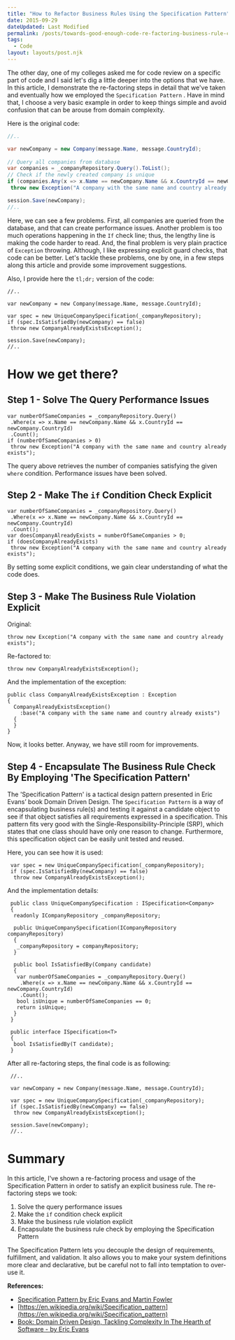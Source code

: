 ```yaml
---
title: "How to Refactor Business Rules Using the Specification Pattern"
date: 2015-09-29
dateUpdated: Last Modified
permalink: /posts/towards-good-enough-code-re-factoring-business-rule-check-specification-pattern/
tags:
  - Code
layout: layouts/post.njk
---
```


The other day, one of my colleges asked me for code review on a specific part of code and I said let's dig a little deeper into the options that we have. In this article, I demonstrate the re-factoring steps in detail that we've taken and eventually how we employed the `Specification Pattern` <!--excerpt-->. Have in mind that, I choose a very basic example in order to keep things simple and avoid confusion that can be arouse from domain complexity.<!--excerpt-->

Here is the original code:  

```csharp
//..

var newCompany = new Company(message.Name, message.CountryId);
 
// Query all companies from database 
var companies = _companyRepository.Query().ToList();
// Check if the newly created company is unique
if (companies.Any(x => x.Name == newCompany.Name && x.CountryId == newCompany.CountryId))
 throw new Exception("A company with the same name and country already exists");

session.Save(newCompany);
//..
```

Here, we can see a few problems. First, all companies are queried from the database, and that can create performance issues. Another problem is too much operations happening in the `If` check line; thus, the lengthy line is making the code harder to read. And, the final problem is very plain practice of `Exception` throwing. Although, I like expressing explicit guard checks, that code can be better. Let's tackle these problems, one by one, in a few steps along this article and provide some improvement suggestions.

Also, I provide here the `tl;dr;` version of the code:

```
//..

var newCompany = new Company(message.Name, message.CountryId);
 
var spec = new UniqueCompanySpecification(_companyRepository);
if (spec.IsSatisfiedBy(newCompany) == false)
 throw new CompanyAlreadyExistsException();

session.Save(newCompany);
//..
```

# How we get there?

## Step 1 - Solve The Query Performance Issues

```
var numberOfSameCompanies = _companyRepository.Query()
 .Where(x => x.Name == newCompany.Name && x.CountryId == newCompany.CountryId)
 .Count();
if (numberOfSameCompanies > 0)
 throw new Exception("A company with the same name and country already exists");
```

The query above retrieves the number of companies satisfying the given `where` condition. Performance issues have been solved.

## Step 2 - Make The `if` Condition Check Explicit

```
var numberOfSameCompanies = _companyRepository.Query()
 .Where(x => x.Name == newCompany.Name && x.CountryId == newCompany.CountryId)
 .Count();
var doesCompanyAlreadyExists = numberOfSameCompanies > 0;
if (doesCompanyAlreadyExists)
 throw new Exception("A company with the same name and country already exists");
```

By setting some explicit conditions, we gain clear understanding of what the code does.

## Step 3 - Make The Business Rule Violation Explicit

Original:

```
throw new Exception("A company with the same name and country already exists");
```

Re-factored to:

```
throw new CompanyAlreadyExistsException();
```

And the implementation of the exception:

```
public class CompanyAlreadyExistsException : Exception
{
  CompanyAlreadyExistsException()
    :base("A company with the same name and country already exists")
  {
  }
}
```

Now, it looks better. Anyway, we have still room for improvements.

## Step 4 - Encapsulate The Business Rule Check By Employing 'The Specification Pattern'

The 'Specification Pattern' is a tactical design pattern presented in Eric Evans’ book Domain Driven Design. The `Specification Pattern` is a way of encapsulating business rule(s) and testing it against a candidate object to see if that object satisfies all requirements expressed in a specification. This pattern fits very good with the Single-Responsibility-Principle (SRP), which states that one class should have only one reason to change. Furthermore, this specification object can be easily unit tested and reused.  
  
Here, you can see how it is used:

```
 var spec = new UniqueCompanySpecification(_companyRepository);
 if (spec.IsSatisfiedBy(newCompany) == false)
  throw new CompanyAlreadyExistsException();
```

And the implementation details:

``` 
 public class UniqueCompanySpecification : ISpecification<Company>
 {
  readonly ICompanyRepository _companyRepository;

  public UniqueCompanySpecification(ICompanyRepository companyRepository)
  {
   _companyRepository = companyRepository;
  }

  public bool IsSatisfiedBy(Company candidate)
  {
   var numberOfSameCompanies = _companyRepository.Query()
    .Where(x => x.Name == newCompany.Name && x.CountryId == newCompany.CountryId)
    .Count();
   bool isUnique = numberOfSameCompanies == 0;
   return isUnique;
  }
 }

 public interface ISpecification<T>
 {
  bool IsSatisfiedBy(T candidate);
 } 
```

After all re-factoring steps, the final code is as following:

```
 //..

 var newCompany = new Company(message.Name, message.CountryId);
 
 var spec = new UniqueCompanySpecification(_companyRepository);
 if (spec.IsSatisfiedBy(newCompany) == false)
  throw new CompanyAlreadyExistsException();

 session.Save(newCompany);
 //..
```

# Summary

In this article, I've shown a re-factoring process and usage of the Specification Pattern in order to satisfy an explicit business rule.
The re-factoring steps we took:  

1. Solve the query performance issues
2. Make the `if` condition check explicit
3. Make the business rule violation explicit
4. Encapsulate the business rule check by employing the Specification Pattern

The Specification Pattern lets you decouple the design of requirements, fulfillment, and validation. It also allows you to make your system definitions more clear and declarative, but be careful not to fall into temptation to over-use it.

**References:**

- [Specification Pattern by Eric Evans and Martin Fowler](http://martinfowler.com/apsupp/spec.pdf)
- [https://en.wikipedia.org/wiki/Specification_pattern](https://en.wikipedia.org/wiki/Specification_pattern)
- [Book: Domain Driven Design, Tackling Complexity In The Hearth of Software - by Eric Evans](http://www.amazon.com/Domain-Driven-Design-Tackling-Complexity-Software/dp/0321125215)
